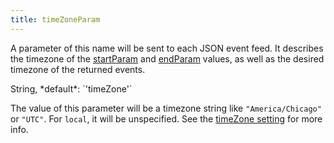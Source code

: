 ```yaml
---
title: timeZoneParam
---
```


A parameter of this name will be sent to each JSON event feed. It describes the timezone of the [startParam](startParam) and [endParam](endParam) values, as well as the desired timezone of the returned events.

<div class='spec' markdown='1'>
String, *default*: `'timeZone'`
</div>

The value of this parameter will be a timezone string like `"America/Chicago"` or `"UTC"`. For `local`, it will be unspecified. See the [timeZone setting](timeZone) for more info.

